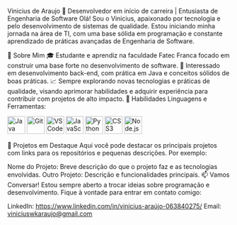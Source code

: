 Vinicius de Araujo 👋
Desenvolvedor em início de carreira | Entusiasta de Engenharia de Software
Olá! Sou o Vinicius, apaixonado por tecnologia e pelo desenvolvimento de sistemas de qualidade. Estou iniciando minha jornada na área de TI, com uma base sólida em programação e constante aprendizado de práticas avançadas de Engenharia de Software.

🌟 Sobre Mim
🎓 Estudante e aprendiz na faculdade Fatec Franca focado em construir uma base forte no desenvolvimento de software.
🔎 Interessado em desenvolvimento back-end, com prática em Java e conceitos sólidos de boas práticas.
📈 Sempre explorando novas tecnologias e práticas de qualidade, visando aprimorar habilidades e adquirir experiência para contribuir com projetos de alto impacto.
🚀 Habilidades
Linguagens e Ferramentas:

<p align="left"> <img src="https://cdn.jsdelivr.net/gh/devicons/devicon/icons/java/java-original.svg" alt="Java" width="40" height="40"/> <img src="https://cdn.jsdelivr.net/gh/devicons/devicon/icons/git/git-original.svg" alt="Git" width="40" height="40"/> <img src="https://cdn.jsdelivr.net/gh/devicons/devicon/icons/vscode/vscode-original.svg" alt="VS Code" width="40" height="40"/> <img src="https://cdn.jsdelivr.net/gh/devicons/devicon/icons/javascript/javascript-original.svg" alt="JavaScript" width="40" height="40"/> <img src="https://cdn.jsdelivr.net/gh/devicons/devicon/icons/python/python-original.svg" alt="Python" width="40" height="40"/> <img src="https://cdn.jsdelivr.net/gh/devicons/devicon/icons/css3/css3-original.svg" alt="CSS3" width="40" height="40"/> <img src="https://cdn.jsdelivr.net/gh/devicons/devicon/icons/nodejs/nodejs-original.svg" alt="Node.js" width="40" height="40"/> </p>
📌 Projetos em Destaque
Aqui você pode destacar os principais projetos com links para os repositórios e pequenas descrições. Por exemplo:

Nome do Projeto: Breve descrição do que o projeto faz e as tecnologias envolvidas.
Outro Projeto: Descrição e funcionalidades principais.
📫 Vamos Conversar!
Estou sempre aberto a trocar ideias sobre programação e desenvolvimento. Fique à vontade para entrar em contato comigo:

LinkedIn: https://www.linkedin.com/in/vinícius-araújo-063840275/
Email: viniciuswkaraujo@gmail.com
